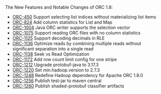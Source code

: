 The New Features and Notable Changes of ORC 1.8:

- [ORC-450]({{site.jira}}/ORC-450) Support selecting list indices without materializing list items
- [ORC-824]({{site.jira}}/ORC-824) Add column statistics for List and Map
- [ORC-1004]({{site.jira}}/ORC-1004) Java ORC writer supports the selection vector
- [ORC-1075]({{site.jira}}/ORC-1075) Support reading ORC files with no column statistics
- [ORC-1125]({{site.jira}}/ORC-1125) Support decoding decimals in RLE
- [ORC-1136]({{site.jira}}/ORC-1136) Optimize reads by combining multiple reads without significant separation into a single read
- [ORC-1138]({{site.jira}}/ORC-1138) Seek vs Read Optimization
- [ORC-1172]({{site.jira}}/ORC-1172) Add row count limit config for one stripe
- [ORC-1212]({{site.jira}}/ORC-1212) Upgrade protobuf-java to 3.17.3
- [ORC-1220]({{site.jira}}/ORC-1220) Set min.hadoop.version to 2.7.3
- [ORC-1248]({{site.jira}}/ORC-1248) Redefine Hadoop dependency for Apache ORC 1.8.0
- [ORC-1256]({{site.jira}}/ORC-1256) Publish test-jar to maven central
- [ORC-1260]({{site.jira}}/ORC-1260) Publish shaded-protobuf classifier artifacts